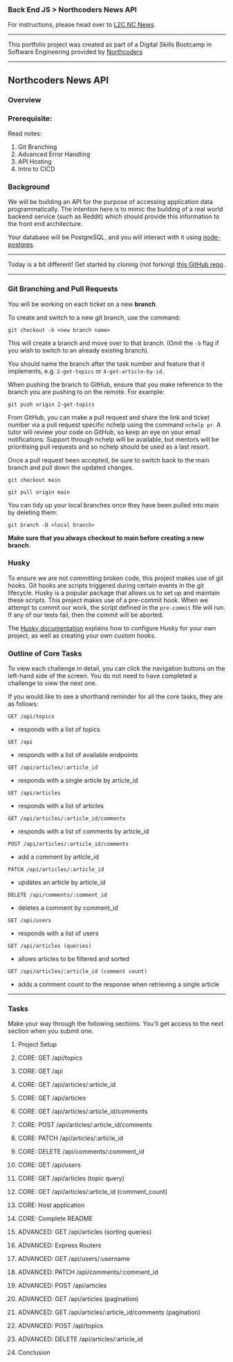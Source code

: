 ### Back End JS > Northcoders News API

For instructions, please head over to [L2C NC News](https://l2c.northcoders.com/courses/be/nc-news).

--- 

This portfolio project was created as part of a Digital Skills Bootcamp in Software Engineering provided by [Northcoders](https://northcoders.com/)

---

## Northcoders News API

### Overview
### Prerequisite:
Read notes:
1. Git Branching
2. Advanced Error Handling
3. API Hosting
4. Intro to CICD

### Background

We will be building an API for the purpose of accessing application data programmatically. The intention here is to mimic the building of a real world backend service (such as Reddit) which should provide this information to the front end architecture.

Your database will be PostgreSQL, and you will interact with it using [node-postgres](https://node-postgres.com/).

---

Today is a bit different! Get started by cloning (not forking) [this GitHub repo](https://github.com/northcoders/be-nc-news).

---

### Git Branching and Pull Requests

You will be working on each ticket on a new **branch**.

To create and switch to a new git branch, use the command:

```
git checkout -b <new branch name>

```

This will create a branch and move over to that branch. (Omit the `-b` flag if you wish to switch to an already existing branch).

You should name the branch after the task number and feature that it implements, e.g. `2-get-topics` or `4-get-article-by-id`.

When pushing the branch to GitHub, ensure that you make reference to the branch you are pushing to on the remote. For example:

```
git push origin 2-get-topics

```

From GitHub, you can make a pull request and share the link and ticket number via a pull request specific nchelp using the command `nchelp pr`. A tutor will review your code on GitHub, so keep an eye on your email notifications. Support through nchelp will be available, but mentors will be prioritising pull requests and so nchelp should be used as a last resort.

Once a pull request been accepted, be sure to switch back to the main branch and pull down the updated changes.

```
git checkout main

git pull origin main
```

You can tidy up your local branches once they have been pulled into main by deleting them:

```
git branch -D <local branch>

```

**Make sure that you always checkout to main before creating a new branch.**

### Husky

To ensure we are not committing broken code, this project makes use of git hooks. Git hooks are scripts triggered during certain events in the git lifecycle. Husky is a popular package that allows us to set up and maintain these scripts. This project makes use of a pre-commit hook. When we attempt to commit our work, the script defined in the `pre-commit` file will run. If any of our tests fail, then the commit will be aborted.

The [Husky documentation](https://typicode.github.io/husky/#/) explains how to configure Husky for your own project, as well as creating your own custom hooks.

### Outline of Core Tasks

To view each challenge in detail, you can click the navigation buttons on the left-hand side of the screen. You do not need to have completed a challenge to view the next one.

If you would like to see a shorthand reminder for all the core tasks, they are as follows:

`GET /api/topics`

* responds with a list of topics


`GET /api`

* responds with a list of available endpoints


`GET /api/articles/:article_id`

* responds with a single article by article_id


`GET /api/articles`

* responds with a list of articles


`GET /api/articles/:article_id/comments`

* responds with a list of comments by article_id


`POST /api/articles/:article_id/comments`

* add a comment by article_id


`PATCH /api/articles/:article_id`

* updates an article by article_id


`DELETE /api/comments/:comment_id`

* deletes a comment by comment_id


`GET /api/users`

* responds with a list of users


`GET /api/articles (queries)`

* allows articles to be filtered and sorted


`GET /api/articles/:article_id (comment count)`

* adds a comment count to the response when retrieving a single article

--------

### Tasks
Make your way through the following sections. You'll get access to the next section when you submit one.

1. Project Setup

2. CORE: GET /api/topics

3. CORE: GET /api

4. CORE: GET /api/articles/:article_id

5. CORE: GET /api/articles

6. CORE: GET /api/articles/:article_id/comments

7. CORE: POST /api/articles/:article_id/comments

8. CORE: PATCH /api/articles/:article_id

9. CORE: DELETE /api/comments/:comment_id

10. CORE: GET /api/users

11. CORE: GET /api/articles (topic query)

12. CORE: GET /api/articles/:article_id (comment_count)

13. CORE: Host application

14. CORE: Complete README

15. ADVANCED: GET /api/articles (sorting queries)

16. ADVANCED: Express Routers

17. ADVANCED: GET /api/users/:username

18. ADVANCED: PATCH /api/comments/:comment_id

19. ADVANCED: POST /api/articles

20. ADVANCED: GET /api/articles (pagination)

21. ADVANCED: GET /api/articles/:article_id/comments (pagination)

22. ADVANCED: POST /api/topics

23. ADVANCED: DELETE /api/articles/:article_id

24. Conclusion
